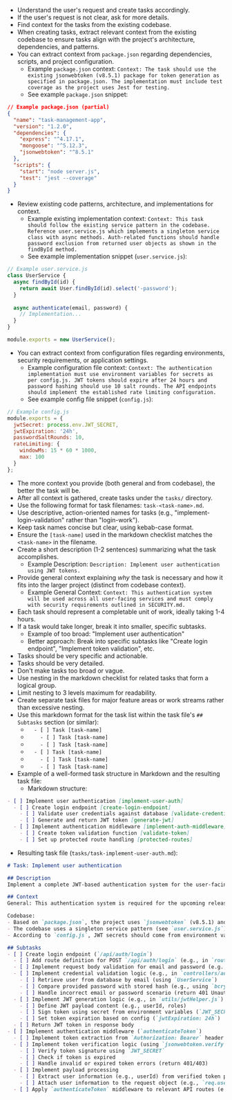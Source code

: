 - Understand the user's request and create tasks accordingly.
- If the user's request is not clear, ask for more details.
- Find context for the tasks from the existing codebase.
- When creating tasks, extract relevant context from the existing codebase to ensure tasks align with the project's architecture, dependencies, and patterns.
- You can extract context from `package.json` regarding dependencies, scripts, and project configuration.
  - Example `package.json` context: `Context: The task should use the existing jsonwebtoken (v8.5.1) package for token generation as specified in package.json. The implementation must include test coverage as the project uses Jest for testing.`
  - See example `package.json` snippet:
```json
// Example package.json (partial)
{
  "name": "task-management-app",
  "version": "1.2.0",
  "dependencies": {
    "express": "^4.17.1",
    "mongoose": "^5.12.3",
    "jsonwebtoken": "^8.5.1"
  },
  "scripts": {
    "start": "node server.js",
    "test": "jest --coverage"
  }
}
```
- Review existing code patterns, architecture, and implementations for context.
  - Example existing implementation context: `Context: This task should follow the existing service pattern in the codebase. Reference user.service.js which implements a singleton service class with async methods. Auth-related functions should handle password exclusion from returned user objects as shown in the findById method.`
  - See example implementation snippet (`user.service.js`):
```javascript
// Example user.service.js
class UserService {
  async findById(id) {
    return await User.findById(id).select('-password');
  }
  
  async authenticate(email, password) {
    // Implementation...
  }
}

module.exports = new UserService();
```
- You can extract context from configuration files regarding environments, security requirements, or application settings.
  - Example configuration file context: `Context: The authentication implementation must use environment variables for secrets as per config.js. JWT tokens should expire after 24 hours and password hashing should use 10 salt rounds. The API endpoints should implement the established rate limiting configuration.`
  - See example config file snippet (`config.js`):
```javascript
// Example config.js
module.exports = {
  jwtSecret: process.env.JWT_SECRET,
  jwtExpiration: '24h',
  passwordSaltRounds: 10,
  rateLimiting: {
    windowMs: 15 * 60 * 1000,
    max: 100
  }
};
```
- The more context you provide (both general and from codebase), the better the task will be.
- After all context is gathered, create tasks under the `tasks/` directory.
- Use the following format for task filenames: `task-<task-name>.md`.
- Use descriptive, action-oriented names for tasks (e.g., "implement-login-validation" rather than "login-work").
- Keep task names concise but clear, using kebab-case format.
- Ensure the `[task-name]` used in the markdown checklist matches the `<task-name>` in the filename.
- Create a short description (1-2 sentences) summarizing what the task accomplishes.
  - Example Description: `Description: Implement user authentication using JWT tokens.`
- Provide general context explaining *why* the task is necessary and how it fits into the larger project (distinct from codebase context).
  - Example General Context: `Context: This authentication system will be used across all user-facing services and must comply with security requirements outlined in SECURITY.md.`
- Each task should represent a completable unit of work, ideally taking 1-4 hours.
- If a task would take longer, break it into smaller, specific subtasks.
  - Example of too broad: "Implement user authentication"
  - Better approach: Break into specific subtasks like "Create login endpoint", "Implement token validation", etc.
- Tasks should be very specific and actionable.
- Tasks should be very detailed.
- Don't make tasks too broad or vague.
- Use nesting in the markdown checklist for related tasks that form a logical group.
- Limit nesting to 3 levels maximum for readability.
- Create separate task files for major feature areas or work streams rather than excessive nesting.
- Use this markdown format for the task list within the task file's `## Subtasks` section (or similar):
  - `  - [ ] Task [task-name]`
  - `    - [ ] Task [task-name]`
  - `    - [ ] Task [task-name]`
  - `  - [ ] Task [task-name]`
  - `    - [ ] Task [task-name]`
  - `    - [ ] Task [task-name]`
- Example of a well-formed task structure in Markdown and the resulting task file:
  - Markdown structure:
```markdown
- [ ] Implement user authentication [implement-user-auth]
  - [ ] Create login endpoint [create-login-endpoint]
    - [ ] Validate user credentials against database [validate-credentials]
    - [ ] Generate and return JWT token [generate-jwt]
  - [ ] Implement authentication middleware [implement-auth-middleware]
    - [ ] Create token validation function [validate-token]
    - [ ] Set up protected route handling [protected-routes]
```
  - Resulting task file (`tasks/task-implement-user-auth.md`):
```markdown
# Task: Implement user authentication

## Description
Implement a complete JWT-based authentication system for the user-facing API.

## Context
General: This authentication system is required for the upcoming release and will serve as the foundation for all user-related operations. It should align with the security standards outlined in `SECURITY.md`.

Codebase:
- Based on `package.json`, the project uses `jsonwebtoken` (v8.5.1) and Jest for testing.
- The codebase uses a singleton service pattern (see `user.service.js`). New services should likely follow this pattern.
- According to `config.js`, JWT secrets should come from environment variables, tokens expire in 24h, and password hashing uses 10 salt rounds. Ensure implementation adheres to these settings.

## Subtasks
- [ ] Create login endpoint (`/api/auth/login`)
  - [ ] Add route definition for POST `/api/auth/login` (e.g., in `routes/auth.js`)
  - [ ] Implement request body validation for email and password (e.g., using `express-validator`)
  - [ ] Implement credential validation logic (e.g., in `controllers/authController.js`)
    - [ ] Retrieve user from database by email (using `UserService`)
    - [ ] Compare provided password with stored hash (e.g., using `bcrypt.compare`, use salt rounds from `config.js`)
    - [ ] Handle incorrect email or password scenario (return 401 Unauthorized)
  - [ ] Implement JWT generation logic (e.g., in `utils/jwtHelper.js`)
    - [ ] Define JWT payload content (e.g., userId, roles)
    - [ ] Sign token using secret from environment variables (`JWT_SECRET`)
    - [ ] Set token expiration based on config (`jwtExpiration: 24h`)
  - [ ] Return JWT token in response body
- [ ] Implement authentication middleware (`authenticateToken`)
  - [ ] Implement token extraction from `Authorization: Bearer` header (in `middleware/authMiddleware.js`)
  - [ ] Implement token verification logic (using `jsonwebtoken.verify`)
    - [ ] Verify token signature using `JWT_SECRET`
    - [ ] Check if token is expired
    - [ ] Handle invalid or expired token errors (return 401/403)
  - [ ] Implement payload processing
    - [ ] Extract user information (e.g., userId) from verified token payload
    - [ ] Attach user information to the request object (e.g., `req.user`)
  - [ ] Apply `authenticateToken` middleware to relevant API routes (e.g., in `routes/index.js` or specific route files)
